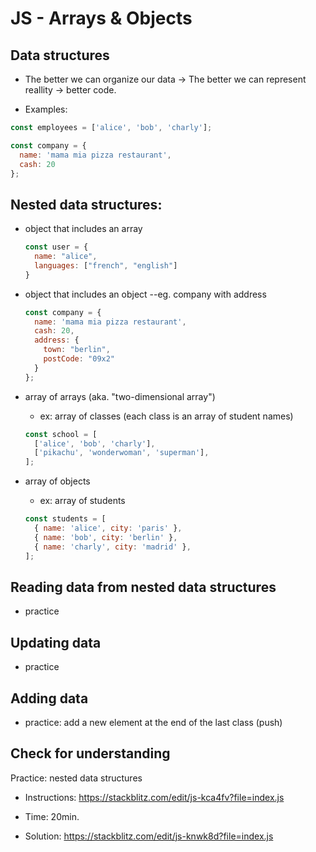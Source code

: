 

# JS - Arrays & Objects

<!--- 

Status: draft


Consider: this unit can be recorded (self-guided).

-->



## Data structures
- The better we can organize our data → The better we can represent reallity → better code.


- Examples:

```js
const employees = ['alice', 'bob', 'charly'];

const company = {
  name: 'mama mia pizza restaurant',
  cash: 20
};
```




## Nested data structures:

- object that includes an array

  ```js
  const user = {
    name: "alice",
    languages: ["french", "english"]
  }
  ```

- object that includes an object --eg. company with address

  ```js
  const company = {
    name: 'mama mia pizza restaurant',
    cash: 20,
    address: {
      town: "berlin",
      postCode: "09x2"
    }
  };
  ```

- array of arrays (aka. "two-dimensional array")
  - ex: array of classes (each class is an array of student names)

  ```js
  const school = [
    ['alice', 'bob', 'charly'],
    ['pikachu', 'wonderwoman', 'superman'],
  ];
  ```


- array of objects 
  - ex: array of students

  ```js
  const students = [
    { name: 'alice', city: 'paris' },
    { name: 'bob', city: 'berlin' },
    { name: 'charly', city: 'madrid' },
  ];
  ```



## Reading data from nested data structures
- practice


## Updating data
- practice


## Adding data
- practice: add a new element at the end of the last class (push)



## Check for understanding

Practice: nested data structures

- Instructions: https://stackblitz.com/edit/js-kca4fv?file=index.js
- Time: 20min.

- Solution: https://stackblitz.com/edit/js-knwk8d?file=index.js




